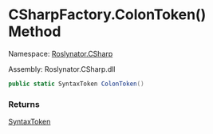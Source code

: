 # CSharpFactory\.ColonToken\(\) Method

Namespace: [Roslynator.CSharp](../../README.md)

Assembly: Roslynator\.CSharp\.dll

```csharp
public static SyntaxToken ColonToken()
```

### Returns

[SyntaxToken](https://docs.microsoft.com/en-us/dotnet/api/microsoft.codeanalysis.syntaxtoken)


